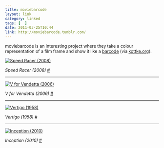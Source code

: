 ```yaml
---
title: moviebarcode
layout: link
category: linked
tags: [  ]
date: 2011-03-25T10:44
link: http://moviebarcode.tumblr.com/
---
```


moviebarcode is an interesting project where they take a colour representation of a film frame and show it like a [barcode](http://en.wikipedia.org/wiki/Barcode "Wikipedia article on Barcode's") (via [kottke.org](http://kottke.org/11/03/movie-bar-codes "Movie bar codes")).

<div class="inline illustration">
	<a href="http://cdn.mylesbraithwaite.com/media/uploads/posts/2011-03-25-moviebarcode/01-speed-racer-large.jpeg" title="Speed Racer (2008)">
		<img src="http://cdn.mylesbraithwaite.com/media/uploads/posts/2011-03-25-moviebarcode/01-speed-racer-small.jpeg" alt="Speed Racer (2008)">
	</a>
</div>

_Speed Racer (2008)_ [#](http://moviebarcode.tumblr.com/post/3762222221/speed-racer-2008 "Speed Racer (2008)")

---

<div class="inline illustration">
	<a href="http://cdn.mylesbraithwaite.com/media/uploads/posts/2011-03-25-moviebarcode/02-v-for-vendetta-large.jpeg" title="V for Vendetta (2006)">
		<img src="http://cdn.mylesbraithwaite.com/media/uploads/posts/2011-03-25-moviebarcode/02-v-for-vendetta-small.jpeg" alt="V for Vendetta (2006)">
	</a>
</div>

_V for Vendetta (2006)_ [#](http://moviebarcode.tumblr.com/post/3805002002/v-for-vendetta-2006 "V for Vendetta (2006)")

---

<div class="inline illustration">
	<a href="http://cdn.mylesbraithwaite.com/media/uploads/posts/2011-03-25-moviebarcode/03-vertigo-large.jpeg" title="Vertigo (1958)">
		<img src="http://cdn.mylesbraithwaite.com/media/uploads/posts/2011-03-25-moviebarcode/03-vertigo-small.jpeg" alt="Vertigo (1958)">
	</a>
</div>

_Vertigo (1958)_ [#](http://moviebarcode.tumblr.com/post/3655986918/vertigo-1958 "Vertigo (1958)")

---

<div class="inline illustration">
	<a href="http://cdn.mylesbraithwaite.com/media/uploads/posts/2011-03-25-moviebarcode/04-inception-large.jpeg" title="Inception (2010)">
		<img src="http://cdn.mylesbraithwaite.com/media/uploads/posts/2011-03-25-moviebarcode/04-inception-small.jpeg" alt="Inception (2010)">
	</a>
</div>

_Inception (2010)_ [#](http://moviebarcode.tumblr.com/post/3508193540/inception-2010 "Inception (2010)")